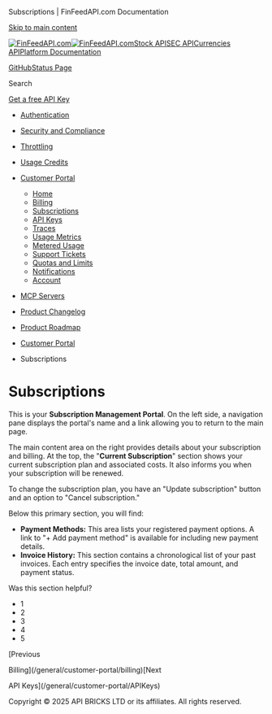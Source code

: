 Subscriptions | FinFeedAPI.com Documentation




[Skip to main content](#__docusaurus_skipToContent_fallback)

[![FinFeedAPI.com](https://cdn.sanity.io/images/xpx4czto/production/875913d8710b3054c19fad19673dc5592614265e-773x184.svg)![FinFeedAPI.com](https://cdn.sanity.io/images/xpx4czto/production/875913d8710b3054c19fad19673dc5592614265e-773x184.svg)](https://www.finfeedapi.com)[Stock API](/stock-api/)[SEC API](/sec-api/)[Currencies API](/currencies-api/)[Platform Documentation](/general/authentication)

[GitHub](https://github.com/api-bricks/api-bricks-sdk)[Status Page](https://status.finfeedapi.com)

Search

[Get a free API Key](https://console.finfeedapi.com/?link=/apikeys/create)

* [Authentication](/general/authentication)
* [Security and Compliance](/general/security)
* [Throttling](/general/throttling)
* [Usage Credits](/general/usage-credits)
* [Customer Portal](/general/customer-portal/)

  + [Home](/general/customer-portal/home)
  + [Billing](/general/customer-portal/billing)
  + [Subscriptions](/general/customer-portal/subscriptions)
  + [API Keys](/general/customer-portal/APIKeys)
  + [Traces](/general/customer-portal/Traces)
  + [Usage Metrics](/general/customer-portal/UsageMetrics)
  + [Metered Usage](/general/customer-portal/MeteredUsage)
  + [Support Tickets](/general/customer-portal/SupportTickets)
  + [Quotas and Limits](/general/customer-portal/QuotasLimits)
  + [Notifications](/general/customer-portal/Notifications)
  + [Account](/general/customer-portal/Account)
* [MCP Servers](/general/mcp-servers)
* [Product Changelog](/general/changelog/)
* [Product Roadmap](/general/roadmap)

* [Customer Portal](/general/customer-portal/)
* Subscriptions

Subscriptions
=============

This is your **Subscription Management Portal**. On the left side, a navigation pane displays the portal's name and a link allowing you to return to the main page.

The main content area on the right provides details about your subscription and billing. At the top, the "**Current Subscription**" section shows your current subscription plan and associated costs. It also informs you when your subscription will be renewed.

To change the subscription plan, you have an "Update subscription" button and an option to "Cancel subscription."

Below this primary section, you will find:

* **Payment Methods:** This area lists your registered payment options. A link to "+ Add payment method" is available for including new payment details.
* **Invoice History:** This section contains a chronological list of your past invoices. Each entry specifies the invoice date, total amount, and payment status.

Was this section helpful?

* 1
* 2
* 3
* 4
* 5

[Previous

Billing](/general/customer-portal/billing)[Next

API Keys](/general/customer-portal/APIKeys)

Copyright © 2025 API BRICKS LTD or its affiliates. All rights reserved.